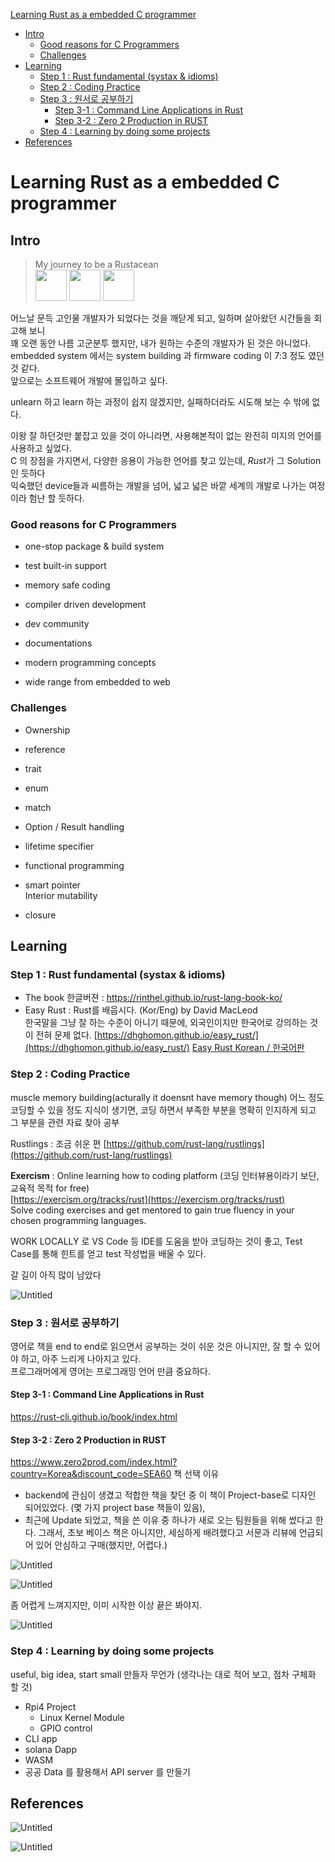 
  [Learning Rust as a embedded C programmer](#learning-rust-as-a-embedded-c-programmer)
  - [Intro](#intro)
    - [Good reasons for C Programmers](#good-reasons-for-c-programmers)
    - [Challenges](#challenges)
  - [Learning](#learning)
    - [Step 1 : Rust fundamental (systax & idioms)](#step-1--rust-fundamental-systax--idioms)
    - [Step 2 : Coding Practice](#step-2--coding-practice)
    - [Step 3 : 원서로 공부하기](#step-3--원서로-공부하기)
      - [Step 3-1 : Command Line Applications in Rust](#step-3-1--command-line-applications-in-rust)
      - [Step 3-2 : Zero 2 Production in RUST](#step-3-2--zero-2-production-in-rust)
    - [Step 4 : Learning by doing some projects](#step-4--learning-by-doing-some-projects)
  - [References](#references)

# Learning Rust as a embedded C programmer  

## Intro
> My journey to be a Rustacean   
> <img src="https://rustacean.net/assets/rustacean-flat-happy.svg" width="50" height="50"/>
> <img src="https://foundation.rust-lang.org/img/rust-logo-blk.svg" width="50" height="50"/>
> <img src="https://rustacean.net/assets/cuddlyferris.svg" width="50" height="50"/>

어느날 문득 고인물 개발자가 되었다는 것을 깨닫게 되고, 일하며 살아왔던 시간들을 회고해 보니     
꽤 오랜 동안 나름 고군분투 했지만, 내가 원하는 수준의 개발자가 된 것은 아니었다.  
embedded system 에서는 system building 과 firmware coding 이 7:3 정도 였던 것 같다.  
앞으로는 소프트웨어 개발에 몰입하고 싶다. 
 
unlearn 하고 learn 하는 과정이 쉽지 않겠지만, 실패하더라도 시도해 보는 수 밖에 없다.   

이왕 잘 하던것만 붙잡고 있을 것이 아니라면, 사용해본적이 없는 완전히 미지의 언어를 사용하고 싶었다.  
C 의 장점을 가지면서, 다양한 응용이 가능한 언어를 찾고 있는데, *Rust*가 그 Solution 인 듯하다   
익숙했던 device들과 씨름하는 개발을 넘어, 넓고 넓은 바깥 세계의 개발로 나가는 여정이라 험난 할 듯하다.  
 
### Good reasons for C Programmers

- one-stop package & build system

- test built-in support

- memory safe coding

- compiler driven development

- dev community

- documentations

- modern programming concepts

- wide range from embedded to web

### Challenges

- Ownership

- reference

- trait

- enum

- match

- Option / Result handling

- lifetime specifier

- functional programming

- smart pointer  
  Interior mutability

- closure

## Learning
### Step 1 : Rust fundamental (systax & idioms)
- The book 한글버젼 : https://rinthel.github.io/rust-lang-book-ko/
- Easy Rust : Rust를 배웁시다. (Kor/Eng) by David MacLeod  
한국말을 그냥 잘 하는 수준이 아니기 때문에, 외국인이지만 한국어로 강의하는 것이 전혀 문제 없다.
[https://dhghomon.github.io/easy_rust/](https://dhghomon.github.io/easy_rust/)
[Easy Rust Korean / 한국어판](https://www.notion.so/d0f614ab40194dfcac980bc6632d4eaf)

### Step 2 : Coding Practice

muscle memory building(acturally it doensnt have memory though)
어느 정도 코딩할 수 있을 정도 지식이 생기면, 코딩 하면서 부족한 부분을 명확히 인지하게 되고 그 부분을 관련 자료 찾아 공부

Rustlings : 조금 쉬운 편
[https://github.com/rust-lang/rustlings](https://github.com/rust-lang/rustlings)

**Exercism** : Online learning how to coding platform (코딩 인터뷰용이라기 보단, 교육적 목적 for free)  
[https://exercism.org/tracks/rust](https://exercism.org/tracks/rust)  
Solve coding exercises and get mentored to gain true fluency in your chosen programming languages.

WORK LOCALLY 로 VS Code 등 IDE를 도움을 받아 코딩하는 것이 좋고,
Test Case를 통해 힌트를 얻고 test 작성법을 배울 수 있다.

갈 길이 아직 많이 남았다

![Untitled](images/Untitled%201.png)

### Step 3 : 원서로 공부하기
   영어로 책을 end to end로 읽으면서 공부하는 것이 쉬운 것은 아니지만, 잘 할 수 있어야 하고, 아주 느리게 나아지고 있다.  
   프로그래머에게 영어는 프로그래밍 언어 만큼 중요하다.

#### Step 3-1 : Command Line Applications in Rust
https://rust-cli.github.io/book/index.html

#### Step 3-2 : Zero 2 Production in RUST
https://www.zero2prod.com/index.html?country=Korea&discount_code=SEA60
책 선택 이유
- backend에 관심이 생겼고 적합한 책을 찾던 중 이 책이 Project-base로 디자인 되어있었다. (몇 가지 project base 책들이 있음),
- 최근에 Update 되었고, 책을 쓴 이유 중 하나가 새로 오는 팀원들을 위해 썼다고 한다.
  그래서, 초보 베이스 책은 아니지만, 세심하게 배려했다고 서문과 리뷰에 언급되어 있어 안심하고 구매(했지만, 어렵다.)

![Untitled](images/Untitled%202.png)

![Untitled](images/Untitled%203.png)

좀 어렵게 느껴지지만, 이미 시작한 이상 끝은 봐야지.

![Untitled](images/Untitled%204.png)


### Step 4 : Learning by doing some projects
useful, big idea, start small
만들자 무언가 (생각나는 대로 적어 보고, 점차 구체화 할 것)
- Rpi4 Project
   - Linux Kernel Module
   - GPIO control
- CLI app
- solana Dapp
- WASM
- 공공 Data 를 활용해서 API server 를 만들기

## References

![Untitled](images/Untitled%205.png)

![Untitled](images/Untitled%206.png)
